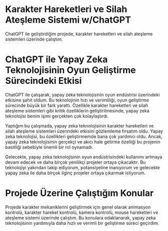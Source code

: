 # Karakter Hareketleri ve Silah Ateşleme Sistemi w/ChatGPT
ChatGPT ile geliştirdiğim projede, karakter hareketleri ve silah ateşleme sistemleri üzerinde çalıştım.

# ChatGPT ile Yapay Zeka Teknolojisinin Oyun Geliştirme Sürecindeki Etkisi

ChatGPT ile çalışarak, yapay zeka teknolojisinin oyun endüstrisi üzerindeki etkisine şahit oldum. Bu teknolojinin hızı ve verimliliği, oyun geliştirme sürecinde büyük bir fark yarattı. Özellikle karakter hareketleri ve silah ateşleme sistemleri gibi kritik özelliklerin geliştirilmesinde, yapay zeka teknolojisi benim işimi gerçekten çok kolaylaştırdı.

Yaptığım bu çalışmada, yapay zeka teknolojisinin karakter hareketleri ve silah ateşleme sistemleri üzerindeki etkisini gözlemleme fırsatım oldu. Yapay zeka teknolojisi, bu özellikleri geliştirmemde bana çok yardımcı oldu. Ancak, yapay zeka teknolojisinin gerçekçi ve akıcı hale getirme özelliği bu projenin basitliği sebebiyle önemli bir rol oynamadı.

Gelecekte, yapay zeka teknolojisinin oyun endüstrisindeki kullanımı artmaya devam edecek ve daha birçok yenilikçi projeler ortaya çıkacaktır. Bu teknolojiyi yakından takip ediyorum, potansiyeline inanıyorum ve gelecekte yapay zeka ile daha birçok ilginç projeler ortaya çıkarmak istiyorum.

# Projede Üzerine Çalıştığım Konular

Projede karakter mekaniklerini geliştirmek için genel olarak animasyon kontrolü, karakter hareket kontrolü, kamera kontrolü, mouse hareketleri ve ateşleme sistemi üzerinde çalıştım. Bu konulara odaklanarak, yapay zeka teknolojisinin yardımıyla daha hızlı ve verimli bir geliştirme süreci geçirdim.


